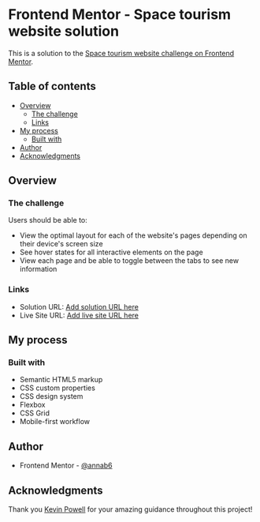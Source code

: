# Frontend Mentor - Space tourism website solution

This is a solution to the [Space tourism website challenge on Frontend Mentor](https://www.frontendmentor.io/challenges/space-tourism-multipage-website-gRWj1URZ3).

## Table of contents

- [Overview](#overview)
  - [The challenge](#the-challenge)
  - [Links](#links)
- [My process](#my-process)
  - [Built with](#built-with)
- [Author](#author)
- [Acknowledgments](#acknowledgments)

## Overview

### The challenge

Users should be able to:
- View the optimal layout for each of the website's pages depending on their device's screen size
- See hover states for all interactive elements on the page
- View each page and be able to toggle between the tabs to see new information

### Links

- Solution URL: [Add solution URL here](https://github.com/annab6/FM_8-space-tourism-website)
- Live Site URL: [Add live site URL here](https://annab6.github.io/FM_8-space-tourism-website/)

## My process

### Built with

- Semantic HTML5 markup
- CSS custom properties
- CSS design system
- Flexbox
- CSS Grid
- Mobile-first workflow

## Author

- Frontend Mentor - [@annab6](https://www.frontendmentor.io/profile/annab6)

## Acknowledgments

Thank you [Kevin Powell](https://github.com/kevin-powell) for your amazing guidance throughout this project!

